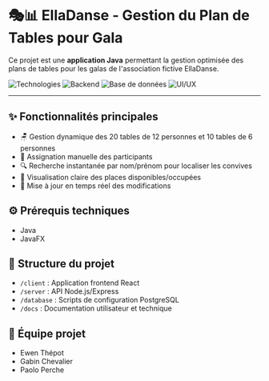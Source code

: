 # 🎭📊 EllaDanse - Gestion du Plan de Tables pour Gala

Ce projet est une **application Java** permettant la gestion optimisée des plans de tables pour les galas de l'association fictive EllaDanse.

![Technologies](https://img.shields.io/badge/React-61DAFB?style=for-the-badge&logo=react&logoColor=white)
![Backend](https://img.shields.io/badge/Node.js-339933?style=for-the-badge&logo=node.js&logoColor=white)
![Base de données](https://img.shields.io/badge/PostgreSQL-4169E1?style=for-the-badge&logo=postgresql&logoColor=white)
![UI/UX](https://img.shields.io/badge/UI/UX-Design-FF6B6B?style=for-the-badge&logo=figma&logoColor=white)

---

## ✨ Fonctionnalités principales

- 🪑 Gestion dynamique des 20 tables de 12 personnes et 10 tables de 6 personnes
- 👥 Assignation manuelle des participants
- 🔍 Recherche instantanée par nom/prénom pour localiser les convives
- 🚦 Visualisation claire des places disponibles/occupées
- 🔄 Mise à jour en temps réel des modifications

## ⚙️ Prérequis techniques

- Java
- JavaFX

## 📁 Structure du projet

- `/client` : Application frontend React
- `/server` : API Node.js/Express
- `/database` : Scripts de configuration PostgreSQL
- `/docs` : Documentation utilisateur et technique

## 👥 Équipe projet

- Ewen Thépot
- Gabin Chevalier
- Paolo Perche

